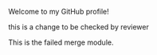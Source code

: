 Welcome to my GitHub profile!

this is a change to be checked by reviewer

This is the failed merge module.
